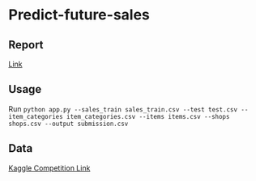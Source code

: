 # Predict-future-sales

## Report
[Link](https://docs.google.com/document/d/1HpqfVZUsJLwXP6vimNH57dBpfLhVa5gJS2QvRgiPfgg/edit?usp=sharing)

## Usage
Run ```python app.py --sales_train sales_train.csv --test test.csv --item_categories item_categories.csv --items items.csv --shops shops.csv --output submission.csv```

## Data
[Kaggle Competition Link](https://www.kaggle.com/c/competitive-data-science-predict-future-sales/overview)
